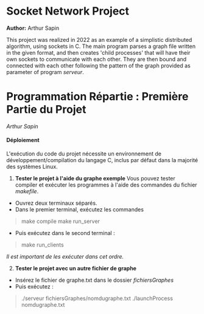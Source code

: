# Socket Network Project

**Author:** Arthur Sapin

This project was realized in 2022 as an example of a simplistic distributed algorithm, using sockets in C.
The main program parses a graph file written in the given format, and then creates 'child processes' that will have their own sockets to communicate with each other.
They are then bound and connected with each other following the pattern of the graph provided as parameter of program _serveur_.


# Programmation Répartie : Première Partie du Projet
*Arthur Sapin*

#### Déploiement
L'exécution du code du projet nécessite un environnement de développement/compilation du langage C, inclus par défaut dans la majorité des systèmes Linux.

 1. **Tester le projet à l'aide du graphe exemple**
 Vous pouvez tester compiler et exécuter les programmes à l'aide des commandes du fichier *makefile*.
- Ouvrez deux terminaux séparés.
- Dans le premier terminal, exécutez les commandes 

> make compile
> make run_server

 - Puis exécutez dans le second terminal :
> make run_clients

*Il est important de les exécuter dans cet ordre.*

 2. **Tester le projet avec un autre fichier de graphe**
 - Insérez le fichier de graphe.txt dans le dossier *fichiersGraphes*
 - Puis exécutez :

> ./serveur fichiersGraphes/nomdugraphe.txt
> ./launchProcess nomdugraphe.txt

